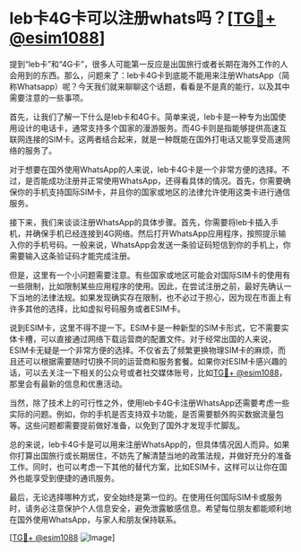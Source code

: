 # leb卡4G卡可以注册whats吗？[[TG💪+ @esim1088](https://t.me/s/esim1088)]

提到“leb卡”和“4G卡”，很多人可能第一反应是出国旅行或者长期在海外工作的人会用到的东西。那么，问题来了：leb卡4G卡到底能不能用来注册WhatsApp（简称Whatsapp）呢？今天我们就来聊聊这个话题，看看是不是真的能行，以及其中需要注意的一些事项。

首先，让我们了解一下什么是leb卡和4G卡。简单来说，leb卡是一种专为出国使用设计的电话卡，通常支持多个国家的漫游服务。而4G卡则是指能够提供高速互联网连接的SIM卡。这两者结合起来，就是一种既能在国外打电话又能享受高速网络的服务了。

对于想要在国外使用WhatsApp的人来说，leb卡4G卡是一个非常方便的选择。不过，是否能成功注册并正常使用WhatsApp，还得看具体的情况。首先，你需要确保你的手机支持国际SIM卡，并且你的国家或地区的法律允许使用这类卡进行通信服务。

接下来，我们来谈谈注册WhatsApp的具体步骤。首先，你需要将leb卡插入手机，并确保手机已经连接到4G网络。然后打开WhatsApp应用程序，按照提示输入你的手机号码。一般来说，WhatsApp会发送一条验证码短信到你的手机上，你需要输入这条验证码才能完成注册。

但是，这里有一个小问题需要注意。有些国家或地区可能会对国际SIM卡的使用有一些限制，比如限制某些应用程序的使用。因此，在尝试注册之前，最好先确认一下当地的法律法规。如果发现确实存在限制，也不必过于担心，因为现在市面上有许多其他的选择，比如虚拟号码服务或者ESIM卡。

说到ESIM卡，这里不得不提一下。ESIM卡是一种新型的SIM卡形式，它不需要实体卡槽，可以直接通过网络下载运营商的配置文件。对于经常出国的人来说，ESIM卡无疑是一个非常方便的选择。不仅省去了频繁更换物理SIM卡的麻烦，而且还可以根据需要随时切换不同的运营商和服务套餐。如果你对ESIM卡感兴趣的话，可以去关注一下相关的公众号或者社交媒体账号，比如[TG💪+ @esim1088](https://t.me/s/esim1088)，那里会有最新的信息和优惠活动。

当然，除了技术上的可行性之外，使用leb卡4G卡注册WhatsApp还需要考虑一些实际的问题。例如，你的手机是否支持双卡功能，是否需要额外购买数据流量包等。这些问题都需要提前做好准备，以免到了国外才发现手忙脚乱。

总的来说，leb卡4G卡是可以用来注册WhatsApp的，但具体情况因人而异。如果你打算出国旅行或长期居住，不妨先了解清楚当地的政策法规，并做好充分的准备工作。同时，也可以考虑一下其他的替代方案，比如ESIM卡，这样可以让你在国外也能享受到便捷的通讯服务。

最后，无论选择哪种方式，安全始终是第一位的。在使用任何国际SIM卡或服务时，请务必注意保护个人信息安全，避免泄露敏感信息。希望每位朋友都能顺利地在国外使用WhatsApp，与家人和朋友保持联系。

[[TG💪+ @esim1088](https://t.me/s/esim1088) ![Image](https://i.postimg.cc/4NQfJmqS/Snipaste-2025-05-13-00-14-12.png)]